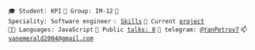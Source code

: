 <code>🎓 Student: KPI</code>
<code>🎪 Group: IM-12</code>
<code>👷 Speciality: Software engineer</code>
<code>💡 [Skills](SKILLS.md)</code>
<code>🧻 Current [project](https://github.com/YanPetrov7/CardGameBunker)</code><br>
<code>🧑‍💻 Languages: JavaScript</code>
<code>📢 Public [talks: 0](TALKS.md)</code>
<code>💬 telegram: [@YanPetrov7](https://telegram.me/YanPetrov7)</code>
<code>📫 [yanemerald2004@gmail.com](mailto:yanemerald2004@gmail.com)</code>
